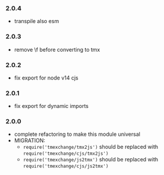 ### 2.0.4

- transpile also esm

### 2.0.3

- remove \f before converting to tmx

### 2.0.2

- fix export for node v14 cjs

### 2.0.1

- fix export for dynamic imports

### 2.0.0

- complete refactoring to make this module universal
- MIGRATION:
    - `require('tmexchange/tmx2js')` should be replaced with `require('tmexchange/cjs/tmx2js')`
    - `require('tmexchange/js2tmx')` should be replaced with `require('tmexchange/cjs/js2tmx')`
